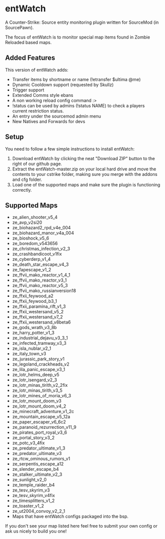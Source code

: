 # entWatch

A Counter-Strike: Source entity monitoring plugin written for SourceMod (in SourcePawn).

The focus of entWatch is to monitor special map items found in Zombie Reloaded based maps.

## Added Features
This version of entWatch adds:
 - Transfer items by shortname or name (!etransfer $ultima @me)
 - Dynamic Cooldown support (requested by Skullz)
 - Trigger support
 - Extended Comms style ebans
 - A non working reload config command :>
 - !status can be used by admins (!status NAME) to check a players current restriction status.
 - An entry under the sourcemod admin menu
 - New Natives and Forwards for devs

## Setup

You need to follow a few simple instructions to install entWatch:

1. Download entWatch by clicking the neat "Download ZIP" button to the right of our github page.
2. Extract the entWatch-master.zip on your local hard drive and move the contents to your cstrike folder, making sure you merge with the addons and cfg folder.
3. Load one of the supported maps and make sure the plugin is functioning correctly.

## Supported Maps

* ze_alien_shooter_v5_4
* ze_avp_v2si20
* ze_biohazard2_rpd_v4e_004
* ze_biohazard_manor_v4a_004
* ze_bioshock_v5_6
* ze_boredom_v543656
* ze_christmas_infection_v2_3
* ze_crashbandicoot_v1fix
* ze_cyberderp_v1_4
* ze_death_star_escape_v4_3
* ze_fapescape_v1_2
* ze_ffvii_mako_reactor_v1_4_1
* ze_ffvii_mako_reactor_v3_1
* ze_ffvii_mako_reactor_v5_3
* ze_ffvii_mako_russianversion18
* ze_ffxii_feywood_a2
* ze_ffxii_feywood_b3_1
* ze_ffxii_paramina_rift_v1_3
* ze_ffxii_westersand_v5_2
* ze_ffxii_westersand_v7_2
* ze_ffxii_westersand_v8beta6
* ze_gods_wrath_v3_8b
* ze_harry_potter_v1_3
* ze_industrial_dejavu_v3_3_1
* ze_infected_tramway_v3_3
* ze_isla_nublar_v2_1
* ze_italy_town_v3
* ze_jurassic_park_story_v1
* ze_legoland_crackheads_v2
* ze_lila_panic_escape_v3_1
* ze_lotr_helms_deep_v5
* ze_lotr_isengard_v2_3
* ze_lotr_minas_tirith_v2_2fix
* ze_lotr_minas_tirith_v3_5
* ze_lotr_mines_of_moria_v6_3
* ze_lotr_mount_doom_v3
* ze_lotr_mount_doom_v4_2
* ze_minecraft_adventure_v1_2c
* ze_mountain_escape_v5_12a
* ze_paper_escaper_v6_6c2
* ze_paranoid_rezurrection_v11_9
* ze_pirates_port_royal_v3_6
* ze_portal_story_v3_2
* ze_potc_v3_4fix
* ze_predator_ultimate_v1_3
* ze_predator_ultimate_v3
* ze_rtcw_ominous_rumors_v1
* ze_serpentis_escape_a12
* ze_slender_escape_b4
* ze_stalker_ultimate_v2_3
* ze_sunlight_v2_0
* ze_temple_raider_b4
* ze_tesv_skyrim_v3
* ze_tesv_skyrim_v4fix
* ze_timesplitters_v1_2
* ze_toaster_v1_2
* ze_ut2004_convoy_v2_2_1
* Maps that have entWatch configs packaged into the bsp.

If you don't see your map listed here feel free to submit your own config or ask us nicely to build you one!
